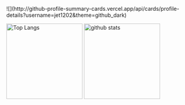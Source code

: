 <p>
  ![](http://github-profile-summary-cards.vercel.app/api/cards/profile-details?username=jet1202&theme=github_dark)
</p>

<p align="left"> 
  <img alt="Top Langs" height="200px" src="https://github-readme-stats.vercel.app/api/top-langs/?username=jet1202&layout=compact&show_icons=true&theme=onedark" />
  <img alt="github stats" height="200px" src="https://github-readme-stats.vercel.app/api?username=jet1202&theme=onedark&show_icons=ture" />
</p>
